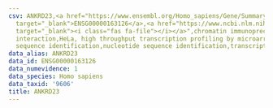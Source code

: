 ```yaml
---
csv: ANKRD23,<a href="https://www.ensembl.org/Homo_sapiens/Gene/Summary?db=core;g=ENSG00000163126"
  target="_blank">ENSG00000163126</a>,<a href="https://www.ncbi.nlm.nih.gov/pubmed/17216044"
  target="_blank"><i class="fas fa-file"></i></a>",chromatin immunoprecipitation assay,direct
  interaction,HeLa, high throughput transcription profiling by microarray,nucleotide
  sequence identification,nucleotide sequence identification,transcriptional regulation,
data_alias: ANKRD23
data_id: ENSG00000163126
data_numevidence: 1
data_species: Homo sapiens
data_taxid: '9606'
title: ANKRD23
---
```

